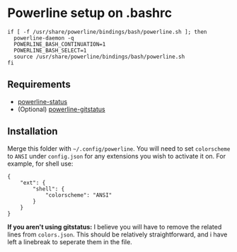 # Powerline setup on .bashrc

```
if [ -f /usr/share/powerline/bindings/bash/powerline.sh ]; then
  powerline-daemon -q
  POWERLINE_BASH_CONTINUATION=1
  POWERLINE_BASH_SELECT=1
  source /usr/share/powerline/bindings/bash/powerline.sh
fi
```

## Requirements
- [powerline-status](https://github.com/powerline/powerline)
- (Optional) [powerline-gitstatus](https://github.com/jaspernbrouwer/powerline-gitstatus)

## Installation

Merge this folder with `~/.config/powerline`. You will need to set `colorscheme` to `ANSI` under `config.json` for any extensions you wish to activate it on. For example, for shell use:

```
{
	"ext": {
		"shell": {
			"colorscheme": "ANSI"
		}
	}
}
```

**If you aren't using gitstatus:** I believe you will have to remove the related lines from `colors.json`. This should be relatively straightforward, and i have left a linebreak to seperate them in the file.
